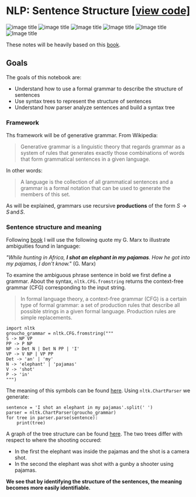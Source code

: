 # NLP: Sentence Structure [[view code]](http://nbviewer.jupyter.org/github/marcotav/unsupervised-learning/blob/master/topic-modeling/notebooks/topic-modeling-lda.ipynb) 
![image title](https://img.shields.io/badge/python-v3.6-green.svg) ![image title](https://img.shields.io/badge/ntlk-v3.2.5-yellow.svg) ![Image title](https://img.shields.io/badge/sklearn-0.19.1-orange.svg) ![Image title](https://img.shields.io/badge/pandas-0.22.0-red.svg) ![Image title](https://img.shields.io/badge/matplotlib-v2.1.2-orange.svg) ![Image title](https://img.shields.io/badge/gensim-0.3.4-blue.svg)


These notes will be heavily based on this [book](https://www.nltk.org/book/).

## Goals

The goals of this notebook are:
- Understand how to use a formal grammar to describe the structure of sentences
- Use syntax trees to represent the structure of sentences
- Understand how parser analyze sentences and build a syntax tree

### Framework

Ths framework will be of generative grammar. From Wikipedia:

> Generative grammar is a linguistic theory that regards grammar as a system of rules that generates exactly those combinations of words that form grammatical sentences in a given language.

In other words:
> A language is the collection of all grammatical sentences and a grammar is a formal notation that can be used to generate the members of this set.

As will be explained, grammars use recursive **productions** of the form $S \to S \,\text{and}\, S$.


### Sentence structure and meaning

Following [book](https://www.nltk.org/book/) I will use the following quote my G. Marx to illustrate ambiguities found in language:

*"While hunting in Africa, **I shot an elephant in my pajamas**. How he got into my pajamas, I don't know."* (G. Marx)

To examine the ambiguous phrase sentence in bold we first define a grammar. About the syntax, `nltk.CFG.fromstring` returns the context-free grammar (CFG) corresponding to the input string.

> In formal language theory, a context-free grammar (CFG) is a certain type of formal grammar: a set of production rules that describe all possible strings in a given formal language. Production rules are simple replacements. 

```
import nltk
groucho_grammar = nltk.CFG.fromstring("""
S -> NP VP
PP -> P NP
NP -> Det N | Det N PP | 'I'
VP -> V NP | VP PP
Det -> 'an' | 'my'
N -> 'elephant' | 'pajamas'
V -> 'shot'
P -> 'in'
""")
```

The meaning of this symbols can be found [here](https://github.com/marcotav/alphabet-human-thought/blob/master/images/syntactic-categories.png). Using `nltk.ChartParser` we generate:


```
sentence = 'I shot an elephant in my pajamas'.split(' ')
parser = nltk.ChartParser(groucho_grammar)
for tree in parser.parse(sentence):
    print(tree)
```

A graph of the tree structure can be found [here](https://github.com/marcotav/alphabet-human-thought/blob/master/images/tree_cfg.png). The two trees differ with respect to where the shooting occured:
- In the first the elephant was inside the pajamas and the shot is a camera shot.
- In the second the elephant was shot with a gunby a shooter using pajamas.

**We see that by identifying the structure of the sentences, the meaning becomes more easily identifiable.**
